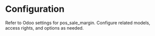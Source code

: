 # Configuration

Refer to Odoo settings for pos_sale_margin. Configure related models, access rights, and options as needed.
